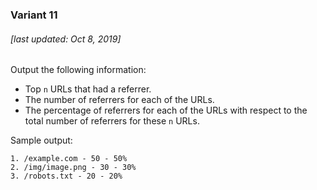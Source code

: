### Variant 11

###### [last updated: Oct 8, 2019]

Output the following information:

* Top `n` URLs that had a referrer.
* The number of referrers for each of the URLs.
* The percentage of referrers for each of the URLs with respect to the total number of referrers for these `n` URLs.

Sample output:

```
1. /example.com - 50 - 50%                                     
2. /img/image.png - 30 - 30%                                   
3. /robots.txt - 20 - 20%                                      
```
